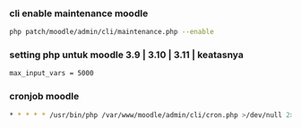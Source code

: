 ### cli enable maintenance moodle
```bash
php patch/moodle/admin/cli/maintenance.php --enable
```
### setting php untuk moodle 3.9 | 3.10 | 3.11 | keatasnya
```bash
max_input_vars = 5000
```
### cronjob moodle
```bash
* * * * * /usr/bin/php /var/www/moodle/admin/cli/cron.php >/dev/null 2>&1
```
